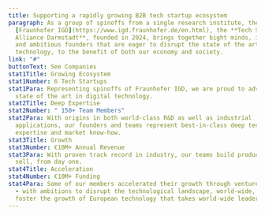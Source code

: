 ```yaml
---
title: Supporting a rapidly growing B2B tech startup ecosystem
paragraph: As a group of spinoffs from a single research institute, the
  [Fraunhofer IGD](https://www.igd.fraunhofer.de/en.html), the **Tech Startup
  Alliance Darmstadt**, founded in 2024, brings together bight minds, innovators
  and ambitious founders that are eager to disrupt the state of the art in
  technology, to the benefit of both our economy and society.
link: "#"
buttonText: See Companies
stat1Title: Growing Ecosystem
stat1Number: 6 Tech Startups
stat1Para: Representing spinoffs of Fraunhofer IGD, we are proud to advance the
  state of the art in digital technology.
stat2Title: Deep Expertise
stat2Number: " 150+ Team Members"
stat2Para: With origins in both world-class R&D as well as industrial
  applications, our founders and teams represent best-in-class deep tech
  expertise and market know-how.
stat3Title: Growth
stat3Number: €10M+ Annual Revenue
stat3Para: With proven track record in industry, our teams build products that
  sell, from day one.
stat4Title: Acceleration
stat4Number: €10M+ Funding
stat4Para: Some of our members accelerated their growth through venture capital
  - with ambitions to disrupt the technological landscape, world-wide, and
  foster the growth of European technology that takes world-wide leadership.
---
```

